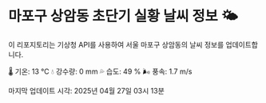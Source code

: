 
# 마포구 상암동 초단기 실황 날씨 정보 🌤️

이 리포지토리는 기상청 API를 사용하여 서울 마포구 상암동의 날씨 정보를 업데이트합니다. 

🌡️ 기온: 13 ℃
💧 강수량: 0 mm
💦 습도: 49 %
🌬️ 풍속: 1.7 m/s

마지막 업데이트 시각: 2025년 04월 27일 03시 13분    
